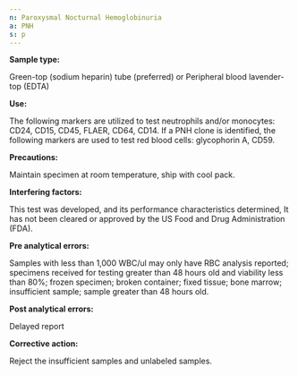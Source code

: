 ```yaml
---
n: Paroxysmal Nocturnal Hemoglobinuria
a: PNH
s: p
---
```


__Sample type:__


 Green-top (sodium heparin) tube (preferred) or Peripheral blood  lavender-top (EDTA)
 
__Use:__ 

The following markers are utilized to test neutrophils and/or monocytes: CD24, CD15, CD45, FLAER, CD64, CD14. If a PNH clone is identified, the following markers are used to test red blood cells: glycophorin A, CD59. 

__Precautions:__ 

Maintain specimen at room temperature, ship with cool pack. 

__Interfering factors:__ 

This test was developed, and its performance characteristics determined, It has not been cleared or approved by the US Food and Drug Administration (FDA). 

__Pre analytical errors:__ 

Samples with less than 1,000 WBC/ul may only have RBC analysis reported; specimens received for testing greater than 48 hours old and viability less than 80%; frozen specimen; broken container; fixed tissue; bone marrow; insufficient sample; sample greater than 48 hours old. 

__Post analytical errors:__ 

Delayed report 

__Corrective action:__ 

Reject the insufficient samples and unlabeled samples.